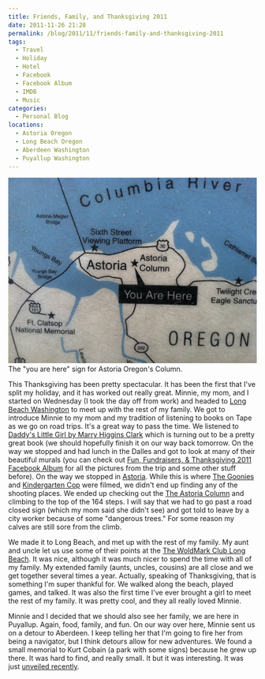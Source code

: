 ```yaml
---
title: Friends, Family, and Thanksgiving 2011
date: 2011-11-26 21:28
permalink: /blog/2011/11/friends-family-and-thanksgiving-2011
tags:
  - Travel
  - Holiday
  - Hotel
  - Facebook
  - Facebook Album
  - IMDB
  - Music
categories:
  - Personal Blog
locations: 
  - Astoria Oregon
  - Long Beach Oregon
  - Aberdeen Washington
  - Puyallup Washington
---
```


![You are here sign for Astoria][1] The "you are here" sign for Astoria Oregon's Column. 

   [1]: /assets/media/column-astoria-oregon-you-are-here.JPG

This Thanksgiving has been pretty spectacular. It has been the first that I've split my holiday, and it has worked out really great. Minnie, my mom, and I started on Wednesday (I took the day off from work) and headed to [Long Beach Washington][2] to meet up with the rest of my family. We got to introduce Minnie to my mom and my tradition of listening to books on Tape as we go on road trips. It's a great way to pass the time. We listened to [Daddy's Little Girl by Marry Higgins Clark][3] which is turning out to be a pretty great book (we should hopefully finish it on our way back tomorrow. On the way we stopped and had lunch in the Dalles and got to look at many of their beautiful murals (you can check out [Fun, Fundraisers, & Thanksgiving 2011 Facebook Album][4] for all the pictures from the trip and some other stuff before). On the way we stopped in [Astoria][5]. While this is where [The Goonies][6] and [Kindergarten Cop][7] were filmed, we didn't end up finding any of the shooting places. We ended up checking out the [The Astoria Column][8] and climbing to the top of the 164 steps. I will say that we had to go past a road closed sign (which my mom said she didn't see) and got told to leave by a city worker because of some "dangerous trees." For some reason my calves are still sore from the climb.

   [2]: http://www.longbeachwa.gov/
   [3]: http://books.google.com/books/about/Daddy_s_Little_Girl.html?id=BhCTgme0DQYC
   [4]: https://www.facebook.com/media/set/?set=a.608386422016.2085754.44504407&type=1&l=92e1cfe379
   [5]: http://www.oldoregon.com/
   [6]: http://www.imdb.com/title/tt0089218/
   [7]: http://www.imdb.com/title/tt0099938/
   [8]: http://www.astoriacolumn.org/

We made it to Long Beach, and met up with the rest of my family. My aunt and uncle let us use some of their points at the [The WoldMark Club Long Beach][9]. It was nice, although it was much nicer to spend the time with all of my family. My extended family (aunts, uncles, cousins) are all close and we get together several times a year. Actually, speaking of Thanksgiving, that is something I'm super thankful for. We walked along the beach, played games, and talked. It was also the first time I've ever brought a girl to meet the rest of my family. It was pretty cool, and they all really loved Minnie.

   [9]: https://www.worldmarktheclub.com/resorts/lg/

Minnie and I decided that we should also see her family, we are here in Puyallup. Again, food, family, and fun. On our way over here, Minnie sent us on a detour to Aberdeen. I keep telling her that I'm going to fire her from being a navigator, but I think detours allow for new adventures. We found a small memorial to Kurt Cobain (a park with some signs) because he grew up there. It was hard to find, and really small. It but it was interesting. It was just [unveiled recently][10].

   [10]: http://www.spinner.com/2011/04/06/kurt-cobain-memorial-unveiled-in-his-hometown/
